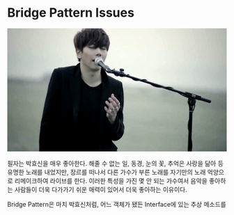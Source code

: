 # Bridge Pattern Issues

![parkhyosin_singing](/Application_Computer_Science/8_Object_Oriented_Pattern/img/parkhyosin_singing.jpg)

필자는 박효신을 매우 좋아한다. 해줄 수 없는 일, 동경, 눈의 꽃, 추억은 사랑을 닮아 등 유명한 노래를 내었지만, 장르를 떠나서 다른 가수가 부른 노래를 자기만의 노래 억양으로 리메이크하여 라이브를 한다. 이러한 특성을 가진 몇 안 되는 가수여서 음악을 좋아하는 사람들이 더욱 다가가기 쉬운 매력이 있어서 더욱 좋아하는 이유이다.

Bridge Pattern은 마치 박효신처럼, 어느 객체가 됐든 Interface에 있는 추상 메소드를 
